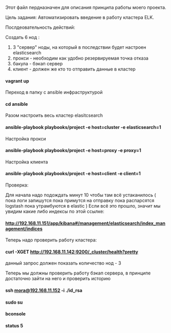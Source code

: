 Этот файл пердназначен для описания принципа работы моего проекта. 

Цель задания: 
Автоматизировать введение в работу кластера ELK.

Послдеовательность действий:

Создать 6 нод : 
  1. 3 "сервер" ноды, на который в последствии будет настроен elasticsearch  
  2. прокси - необходим как удобно резервируемая точка отказа 
  3. бакула - бэкап сервер
  4. клиент - должен же кто то отправить данные в кластер 
#### vagrant up

 Переход в папку с ansible инфраструктурой 
#### cd ansible 
 
Разом настроить весь кластер elasitcsearch 
#### ansible-playbook playbooks/project -e host=cluster -e elasticsearch=1

Настройка прокси 
#### ansible-playbook playbooks/project -e host=proxy -e proxy=1

Настройка клиента
#### ansible-playbook playbooks/project -e host=client -e client=1

Проверка:

Для начала надо подождать минут 10 чтобы там всё устаканилось ( пока логи запишутся пока примутся на отправку пока распарсятся logstash пока утрамбуются в elastic ) 
Если всё это прошло, значит мы увидим какие либо индексы по этой ссылке: 
#### http://192.168.11.151/app/kibana#/management/elasticsearch/index_management/indices 

Теперь надо проверить работу кластера: 
#### curl -XGET http://192.168.11.142:9200/_cluster/health?pretty

данный запрос должен показать количество нод - 3 

Теперь мы должны проверить работу бэкап сервера, в принципе достаточно зайти на него и проверить историю 

#### ssh mora@192.168.11.152 -i ./id_rsa 

#### sudo su 

#### bconsole 

#### status 5 


